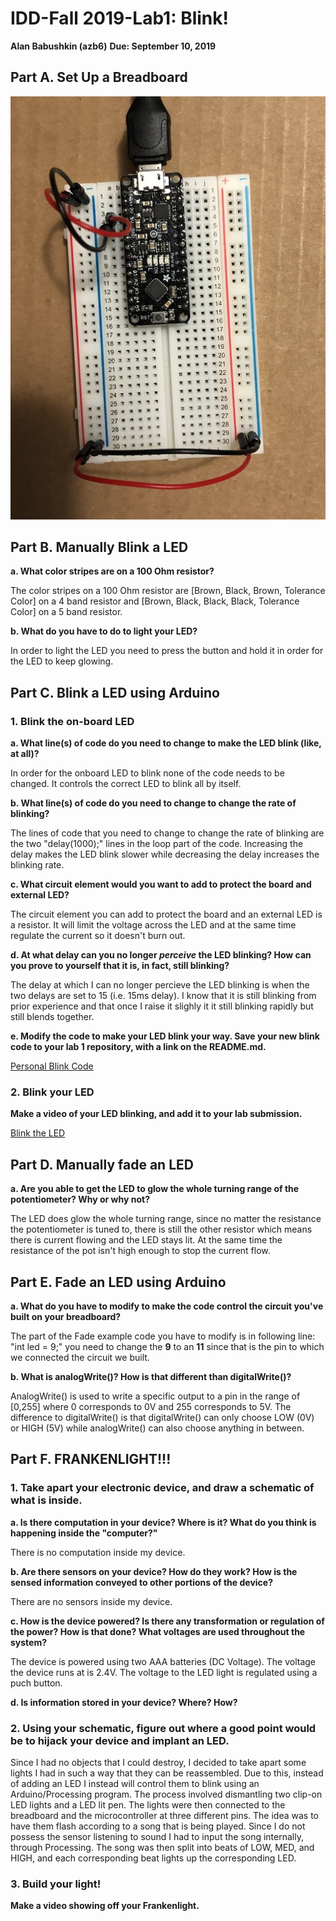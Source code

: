 # IDD-Fall 2019-Lab1: Blink!

**Alan Babushkin (azb6)**
**Due: September 10, 2019**

## Part A. Set Up a Breadboard

![Initial Breadboard Setup](https://github.com/ababushkin6/Interactive-Lab-Hub/blob/master/Labs/Lab%201%20Breadboard%20Setup%202.jpg)


## Part B. Manually Blink a LED

**a. What color stripes are on a 100 Ohm resistor?**

The color stripes on a 100 Ohm resistor are [Brown, Black, Brown, Tolerance Color] on a 4 band resistor and [Brown, Black, Black, Black, Tolerance Color] on a 5 band resistor.
 
**b. What do you have to do to light your LED?**

In order to light the LED you need to press the button and hold it in order for the LED to keep glowing.

## Part C. Blink a LED using Arduino

### 1. Blink the on-board LED

**a. What line(s) of code do you need to change to make the LED blink (like, at all)?**

In order for the onboard LED to blink none of the code needs to be changed. It controls the correct LED to blink all by itself.

**b. What line(s) of code do you need to change to change the rate of blinking?**

The lines of code that you need to change to change the rate of blinking are the two "delay(1000);" lines in the loop part of the code. Increasing the delay makes the LED blink slower while decreasing the delay increases the blinking rate.

**c. What circuit element would you want to add to protect the board and external LED?**

The circuit element you can add to protect the board and an external LED is a resistor. It will limit the voltage across the LED and at the same time regulate the current so it doesn't burn out.

**d. At what delay can you no longer *perceive* the LED blinking? How can you prove to yourself that it is, in fact, still blinking?**

The delay at which I can no longer percieve the LED blinking is when the two delays are set to 15 (i.e. 15ms delay). I know that it is still blinking from prior experience and that once I raise it slighly it it still blinking rapidly but still blends together.

**e. Modify the code to make your LED blink your way. Save your new blink code to your lab 1 repository, with a link on the README.md.**

[Personal Blink Code](https://github.com/ababushkin6/Interactive-Lab-Hub/blob/master/Labs/Lab_1_Blink.ino)

### 2. Blink your LED

**Make a video of your LED blinking, and add it to your lab submission.**

[Blink the LED](https://www.youtube.com/watch?v=-Rkczo5w9hE&feature=youtu.be)

## Part D. Manually fade an LED

**a. Are you able to get the LED to glow the whole turning range of the potentiometer? Why or why not?**

The LED does glow the whole turning range, since no matter the resistance the potentiometer is tuned to, there is still the other resistor which means there is current flowing and the LED stays lit. At the same time the resistance of the pot isn't high enough to stop the current flow.

## Part E. Fade an LED using Arduino

**a. What do you have to modify to make the code control the circuit you've built on your breadboard?**

The part of the Fade example code you have to modify is in following line: "int led = 9;" you need to change the **9** to an **11** since that is the pin to which we connected the circuit we built. 

**b. What is analogWrite()? How is that different than digitalWrite()?**

AnalogWrite() is used to write a specific output to a pin in the range of [0,255] where 0 corresponds to 0V and 255 corresponds to 5V. The difference to digitalWrite() is that digitalWrite() can only choose LOW (0V) or HIGH (5V) while analogWrite() can also choose anything in between.

## Part F. FRANKENLIGHT!!!

### 1. Take apart your electronic device, and draw a schematic of what is inside. 

**a. Is there computation in your device? Where is it? What do you think is happening inside the "computer?"**

There is no computation inside my device.

**b. Are there sensors on your device? How do they work? How is the sensed information conveyed to other portions of the device?**

There are no sensors inside my device.

**c. How is the device powered? Is there any transformation or regulation of the power? How is that done? What voltages are used throughout the system?**

The device is powered using two AAA batteries (DC Voltage). The voltage the device runs at is 2.4V. The voltage to the LED light is regulated using a puch button.

**d. Is information stored in your device? Where? How?**

### 2. Using your schematic, figure out where a good point would be to hijack your device and implant an LED.

Since I had no objects that I could destroy, I decided to take apart some lights I had in such a way that they can be reassembled. Due to this, instead of adding an LED I instead will control them to blink using an Arduino/Processing program.
The process involved dismantling two clip-on LED lights and a LED lit pen. The lights were then connected to the breadboard and the microcontroller at three different pins. 
The idea was to have them flash according to a song that is being played. Since I do not possess the sensor listening to sound I had to input the song internally, through Processing. 
The song was then split into beats of LOW, MED, and HIGH, and each corresponding beat lights up the corresponding LED. 

### 3. Build your light!

**Make a video showing off your Frankenlight.**





